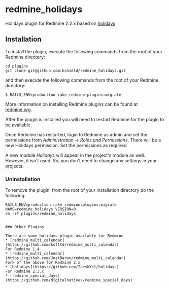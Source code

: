 # redmine_holidays

Holidays plugin for Redmine 2.2.x based on [holidays](https://github.com/IceskYsl/holidays)

## Installation

To install the plugin, execute the following commands from the root of your Redmine directory:

```
cd plugins
git clone git@github.com:hshield/redmine_holidays.git
```

and then execute the following commands from the root of your Redmine directory:

```
$ RAILS_ENV=production rake redmine:plugins:migrate
```

More information on installing Redmine plugins can be found at [redmine.org](http://www.redmine.org/wiki/redmine/Plugins.).

After the plugin is installed you will need to restart Redmine for the plugin to be available.

Once Redmine has restarted, login to Redmine as admin and set the permissions from *Administration* -> *Roles and Permissions*.
There will be a new Holidays permission. Set the permissions as required.

A new module *Holidays* will appear in the project's module as well. However, it isn't used. So, you don't need to change any settings in your projects.

### Uninstallation

To remove the plugin, from the root of your installation directory do the following:
```
RAILS_ENV=production rake redmine:plugins:migrate NAME=redmine_holidays VERSION=0
rm -rf plugins/redmine_holidays


### Other Plugins

There are some holidays plugin available for Redmine
* [redmine_multi_calendar](https://github.com/ksfltd/redmine_multi_calendar)
For Redmine 1.4
* [redmine_multi_calendar](https://github.com/JostBaron/redmine_multi_calendar)
Fork of the above for Redmine 2.x
* [holidays](https://github.com/IceskYsl/holidays)
For Redmine 2.3.x
* [redmine_special_days](https://github.com/digitalnatives/redmine_special_days)
